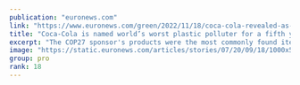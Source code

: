 ```yaml
---
publication: "euronews.com"
link: "https://www.euronews.com/green/2022/11/18/coca-cola-revealed-as-worlds-worst-plastic-polluter-for-fifth-year-in-a-row"
title: "Coca-Cola is named world’s worst plastic polluter for a fifth year"
excerpt: "The COP27 sponsor's products were the most commonly found items by volunteers researching plastic pollution."
image: "https://static.euronews.com/articles/stories/07/20/09/18/1000x563_cmsv2_e045be67-5526-576b-88af-a3a28c1a6f88-7200918.jpg"
group: pro
rank: 18
---
```

